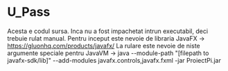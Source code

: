 # U_Pass
Acesta e codul sursa.
Inca nu a fost impachetat intrun executabil, deci trebuie rulat manual.
Pentru inceput este nevoie de libraria JavaFX -> https://gluonhq.com/products/javafx/
La rulare este nevoie de niste argumente speciale pentru JavaVM -> 
java --module-path "[filepath to javafx-sdk/lib]" --add-modules javafx.controls,javafx.fxml -jar ProiectPi.jar
